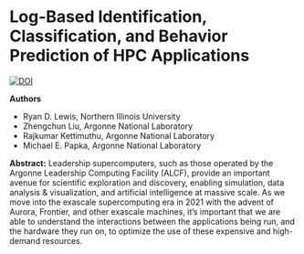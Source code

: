 # Log-Based Identification, Classification, and Behavior Prediction of HPC Applications

[![DOI](https://zenodo.org/badge/DOI/10.5281/zenodo.4324336.svg)](https://doi.org/10.5281/zenodo.4324336)

**Authors**
* Ryan D. Lewis, Northern Illinois University
* Zhengchun Liu, Argonne National Laboratory
* Rajkumar Kettimuthu, Argonne National Laboratory
* Michael E. Papka, Argonne National Laboratory

**Abstract:**
Leadership supercomputers, such as those operated by the Argonne Leadership Computing Facility (ALCF), provide an important avenue for scientific exploration and discovery, enabling simulation, data analysis & visualization, and artificial intelligence at massive scale. As we move into the exascale supercomputing era in 2021 with the advent of Aurora, Frontier, and other exascale machines, it’s important that we are able to understand the interactions between the applications being run, and the hardware they run on, to optimize the use of these expensive and high-demand resources.

